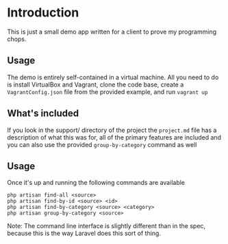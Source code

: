 # Introduction #
This is just a small demo app written for a client to prove my programming chops.

## Usage ##
The demo is entirely self-contained in a virtual machine. All you need to do
is install VirtualBox and Vagrant, clone the code base, create a `VagrantConfig.json`
file from the provided example, and run `vagrant up`

## What's included ##

If you look in the support/ directory of the project the `project.md` file has a
description of what this was for, all of the primary features are included and
you can also use the provided `group-by-category` command as well

## Usage ##

Once it's up and running the following commands are available

```
php artisan find-all <source>
php artisan find-by-id <source> <id>
php artisan find-by-category <source> <category>
php artisan group-by-category <source>
```

Note: The command line interface is slightly different than in the spec, because
this is the way Laravel does this sort of thing.
 

